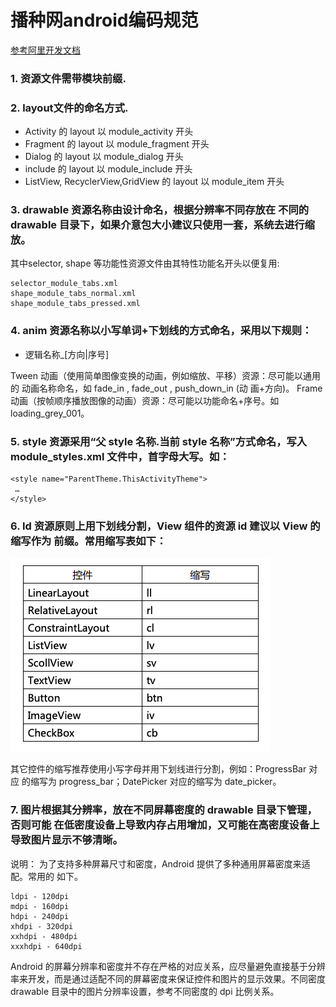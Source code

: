 
# 播种网android编码规范
[参考阿里开发文档](https://102.alibaba.com/downloadFile.do?file=1520478361732/Android_v9.pdf)

### 1. 资源文件需带模块前缀.

### 2. layout文件的命名方式.

* Activity 的 layout 以 module\_activity 开头
* Fragment 的 layout 以 module\_fragment 开头
* Dialog 的 layout 以 module\_dialog 开头
* include 的 layout 以 module\_include 开头
* ListView, RecyclerView,GridView 的 layout 以 module\_item 开头

### 3. drawable 资源名称由设计命名，根据分辨率不同存放在 不同的 drawable 目录下，如果介意包大小建议只使用一套，系统去进行缩放。

其中selector,  shape 等功能性资源文件由其特性功能名开头以便复用: 

```text
selector_module_tabs.xml
shape_module_tabs_normal.xml
shape_module_tabs_pressed.xml
```

### 4. anim 资源名称以小写单词+下划线的方式命名，采用以下规则：

* 逻辑名称\_\[方向\|序号\]

Tween 动画（使用简单图像变换的动画，例如缩放、平移）资源：尽可能以通用的 动画名称命名，如 fade\_in , fade\_out , push\_down\_in \(动 画+方向\)。 Frame 动画（按帧顺序播放图像的动画）资源：尽可能以功能命名+序号。如 loading\_grey\_001。

### 5. style 资源采用“父 style 名称.当前 style 名称”方式命名，写入 module\_styles.xml 文件中，首字母大写。如：

```text
<style name="ParentTheme.ThisActivityTheme">
 …
</style>
```

### 6. Id 资源原则上用下划线分割，View 组件的资源 id 建议以 View 的缩写作为 前缀。常用缩写表如下：

![](.gitbook/assets/image.png)

其它控件的缩写推荐使用小写字母并用下划线进行分割，例如：ProgressBar 对应 的缩写为 progress\_bar；DatePicker 对应的缩写为 date\_picker。

### 7. 图片根据其分辨率，放在不同屏幕密度的 drawable 目录下管理，否则可能 在低密度设备上导致内存占用增加，又可能在高密度设备上导致图片显示不够清晰。

说明： 为了支持多种屏幕尺寸和密度，Android 提供了多种通用屏幕密度来适配。常用的 如下。

```text
ldpi - 120dpi
mdpi - 160dpi
hdpi - 240dpi
xhdpi - 320dpi
xxhdpi - 480dpi
xxxhdpi - 640dpi 
```

Android 的屏幕分辨率和密度并不存在严格的对应关系，应尽量避免直接基于分辨 率来开发，而是通过适配不同的屏幕密度来保证控件和图片的显示效果。不同密度 drawable 目录中的图片分辨率设置，参考不同密度的 dpi 比例关系。



